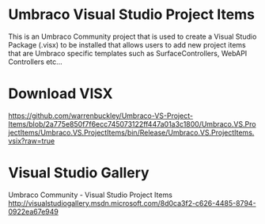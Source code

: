 Umbraco Visual Studio Project Items
========================

This is an Umbraco Community project that is used to create a Visual Studio Package (.visx) to be installed that allows users to add new project items that are Umbraco specific templates such as SurfaceControllers, WebAPI Controllers etc...

Download VISX
========================
https://github.com/warrenbuckley/Umbraco-VS-Project-Items/blob/2a775e850f7f6ecc745073122ff447a01a3c1800/Umbraco.VS.ProjectItems/Umbraco.VS.ProjectItems/bin/Release/Umbraco.VS.ProjectItems.vsix?raw=true


Visual Studio Gallery
========================
Umbraco Community - Visual Studio Project Items<br/>
http://visualstudiogallery.msdn.microsoft.com/8d0ca3f2-c626-4485-8794-0922ea67e949
